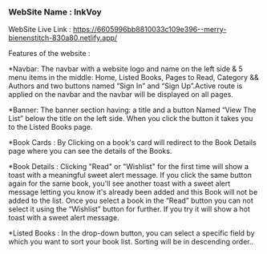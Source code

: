 ### WebSite Name : InkVoy

WebSite Live Link : https://6605996bb8810033c109e396--merry-bienenstitch-830a80.netlify.app/


Features of the website :

*Navbar: The navbar with a website logo and name on the left side & 5 menu
items in the middle: Home, Listed Books, Pages to Read, Category && Authors and two
buttons named “Sign In” and “Sign Up”.Active route is applied on the navbar  and the
navbar will be displayed on all pages.

*Banner: The banner section having: a title and a button Named “View The
List” below the title on the left side. When you click the button it takes
you to the Listed Books page. 

*Book Cards : By Clicking on a book's card will redirect to the Book Details page where you can see the details of the Books.

*Book Details : Clicking "Read" or "Wishlist" for the first time will show a toast with a meaningful sweet alert message.
If you click the same button again for the same book, you'll see another
toast  with a sweet alert message letting you know it's already been
added and this Book will not be added to the list.
Once you select a book in the “Read” button you can not select it using
the “Wishlist” button for further. If you try it will show a hot toast with a sweet alert message.

*Listed Books :  In the drop-down button, you can select a specific field by which you want to sort your book list. Sorting will be in descending order..





